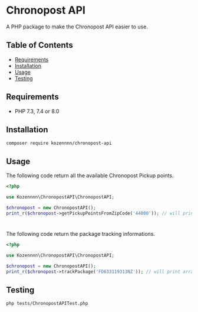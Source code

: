 # Chronopost API

A PHP package to make the Chronopost API easier to use.

## Table of Contents

* [Requirements](#requirements)  
* [Installation](#installation)
* [Usage](#usage)
* [Testing](#testing)

## Requirements

* PHP 7.3, 7.4 or 8.0

## Installation

```
composer require kozennnn/chronopost-api
```

## Usage

The following code return all the available Chronopost Pickup points.

```php
<?php

use Kozennnn\ChronopostAPI\ChronopostAPI;

$chronopost = new ChronopostAPI();
print_r($chronopost->getPickupPointsFromZipCode('44000')); // will print array with all the pickup points

```
#

The following code return the package tracking informations.

```php
<?php

use Kozennnn\ChronopostAPI\ChronopostAPI;

$chronopost = new ChronopostAPI();
print_r($chronopost->trackPackage('FD633119313NZ')); // will print array with the package tracking informations.

```

## Testing

```
php tests/ChronopostAPITest.php
```